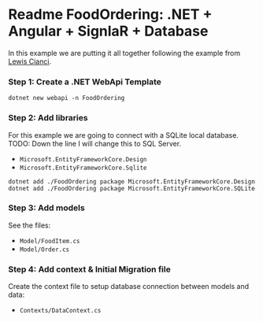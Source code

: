# Readme FoodOrdering: .NET + Angular + SignlaR + Database

In this example we are putting it all together following the example from [Lewis Cianci](https://blog.logrocket.com/using-real-time-data-angular-signalr/#creating-server-side-app).

### Step 1: Create a .NET WebApi Template
```shell
dotnet new webapi -n FoodOrdering
```

### Step 2: Add libraries
For this example we are going to connect with a SQLite local database. TODO: Down the line I will change this to SQL Server.
- `Microsoft.EntityFrameworkCore.Design`
- `Microsoft.EntityFrameworkCore.Sqlite`
```shell
dotnet add ./FoodOrdering package Microsoft.EntityFrameworkCore.Design 
dotnet add ./FoodOrdering package Microsoft.EntityFrameworkCore.SQLite
```

### Step 3: Add models

See the files:
- `Model/FoodItem.cs`
- `Model/Order.cs`

### Step 4: Add context & Initial Migration file

Create the context file to setup database connection between models and data:
- `Contexts/DataContext.cs`


